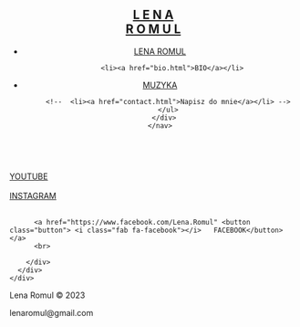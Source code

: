 <!DOCTYPE html>
<html lang="en">

<head>
  <meta charset="UTF-8">
  <meta name="viewport" content="width=device-width, initial-scale=1.0">
  <meta http-equiv="X-UA-Compatible" content="ie=edge">
  <meta name="decription" content="Lena Romul - Artystka Multimedialna. Muzyka, obraz, rękodzieło.">
  <meta name="keywords" content="lena romul,saksofon,wokal,producent muzyczny,lekcje muzyki,warszawa,kobieta saksofonistka,kompozytor,autor tekstów, muzyka">
  <link rel="stylesheet" href="https://cdnjs.cloudflare.com/ajax/libs/font-awesome/5.14.0/css/all.min.css" integrity="sha512-1PKOgIY59xJ8Co8+NE6FZ+LOAZKjy+KY8iq0G4B3CyeY6wYHN3yt9PW0XpSriVlkMXe40PTKnXrLnZ9+fkDaog==" crossorigin="anonymous" />
  <link rel="stylesheet" href="https://stackpath.bootstrapcdn.com/bootstrap/4.4.1/css/bootstrap.min.css" integrity="sha384-Vkoo8x4CGsO3+Hhxv8T/Q5PaXtkKtu6ug5TOeNV6gBiFeWPGFN9MuhOf23Q9Ifjh" crossorigin="anonymous">
  <link rel="stylesheet" href="style.css">
  <title>Lena Romul - oficjalna strona</title>
</head>

<body>
  <header>
    <nav id="navbar">
      <div class="container">
        <h1 class="logo"><a href="index.html">L E N A<br>R O M U L</a></h1>
        <ul>
          <li><a class="current" href="index.html">LENA ROMUL</a></li>

          <li><a href="bio.html">BIO</a></li>
  <li><a href="muzyka.html">MUZYKA</a></li>

        <!--  <li><a href="contact.html">Napisz do mnie</a></li> -->
        </ul>
      </div>
    </nav>
</header>
    <div id="showcase">
      <div class="container">
        <div class="showcase-content">

<h3 class="card-title"></h3>

<h5 class="card-title"></h5>
<br>
          <a href="https://www.youtube.com/@lenaromulofficial/" <button class="button"> <i class="fab fa-youtube"></i>   YOUTUBE</button> </a>
          <br>
          <br>
          <a href="https://www.instagram.com/lenaromul/" <button class="button"> <i class="fab fa-instagram"></i>   INSTAGRAM</button> </a>
        <br>
        <br>

          <a href="https://www.facebook.com/Lena.Romul" <button class="button"> <i class="fab fa-facebook"></i>   FACEBOOK</button> </a>
          <br>

        </div>
      </div>
    </div>
  </header>

  <footer id="main-footer">
    <p>Lena Romul &copy; 2023</p>
    <p>lenaromul@gmail.com</p>
  </footer>
</body>

</html>
